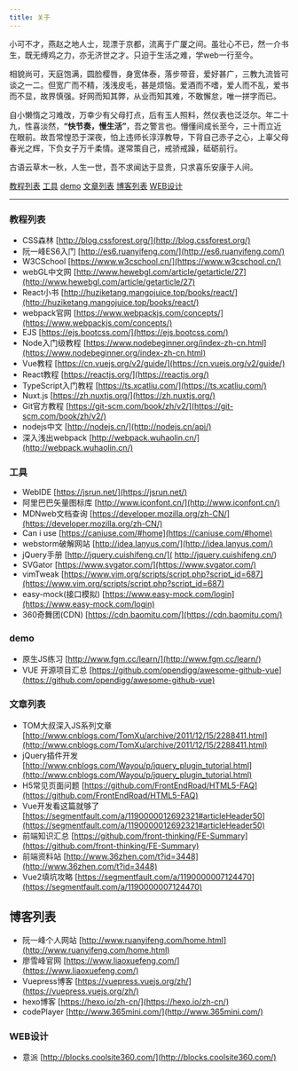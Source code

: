 ```yaml
---
title: 关于
---
```


小可不才，燕赵之地人士，现漂于京都，流离于广厦之间。虽壮心不已，然一介书生，既无缚鸡之力，亦无济世之才。只迫于生活之难，学web一行至今。

相貌尚可，天庭饱满，圆脸樱唇，身宽体泰，落步带音，爱好甚广，三教九流皆可谈之一二。但宽广而不精，浅浅皮毛，甚是烦恼。爱酒而不嗜，爱人而不乱，爱书而不显，故界慎强。好网而知其弊，从业而知其难，不敢懈怠，唯一拼字而已。

自小懒惰之习难改，万幸少有父母打点，后有玉人照料，然仪表也泛泛尔。年二十九，性喜淡然，**“快节奏，慢生活”**，吾之警言也。懵懂间成长至今，三十而立近在眼前。故吾常惶恐于深夜，怕上违师长淳淳教导，下背自己赤子之心，上辜父母春光之辉，下负女子万千柔情。遂常策自己，戒骄戒躁，砥砺前行。

古语云草木一秋，人生一世，吾不求闻达于显贵，只求喜乐安康于人间。


[教程列表](#教程列表)  [工具](#工具)  [demo](#demo)  [文章列表](#文章列表)  [博客列表](#博客列表)  [WEB设计](#WEB设计)

-------

### 教程列表

 - CSS森林   [http://blog.cssforest.org/](http://blog.cssforest.org/) 
 - 阮一峰ES6入门  [http://es6.ruanyifeng.com/](http://es6.ruanyifeng.com/) 
 - W3CSchool  [https://www.w3cschool.cn/](https://www.w3cschool.cn/) 
 - webGL中文网  [http://www.hewebgl.com/article/getarticle/27](http://www.hewebgl.com/article/getarticle/27) 
 - React小书   [http://huziketang.mangojuice.top/books/react/](http://huziketang.mangojuice.top/books/react/) 
 - webpack官网  [https://www.webpackjs.com/concepts/](https://www.webpackjs.com/concepts/) 
 - EJS  [https://ejs.bootcss.com/](https://ejs.bootcss.com/) 
 - Node入门级教程  [https://www.nodebeginner.org/index-zh-cn.html](https://www.nodebeginner.org/index-zh-cn.html) 
 - Vue教程  [https://cn.vuejs.org/v2/guide/](https://cn.vuejs.org/v2/guide/) 
 - React教程  [https://reactjs.org/](https://reactjs.org/) 
 - TypeScript入门教程  [https://ts.xcatliu.com/](https://ts.xcatliu.com/) 
 - Nuxt.js  [https://zh.nuxtjs.org/](https://zh.nuxtjs.org/) 
 - Git官方教程  [https://git-scm.com/book/zh/v2/](https://git-scm.com/book/zh/v2/) 
 - nodejs中文  [http://nodejs.cn/](http://nodejs.cn/api/) 
 - 深入浅出webpack  [http://webpack.wuhaolin.cn/](http://webpack.wuhaolin.cn/) 

### 工具

 - WebIDE   [https://jsrun.net/](https://jsrun.net/) 
 - 阿里巴巴矢量图标库  [http://www.iconfont.cn/](http://www.iconfont.cn/) 
 - MDNweb文档查询  [https://developer.mozilla.org/zh-CN/](https://developer.mozilla.org/zh-CN/) 
 - Can i use  [https://caniuse.com/#home](https://caniuse.com/#home) 
 - webstorm破解网站  [http://idea.lanyus.com/](http://idea.lanyus.com/) 
 - jQuery手册  [http://jquery.cuishifeng.cn/]( http://jquery.cuishifeng.cn/) 
 - SVGator  [https://www.svgator.com/](https://www.svgator.com/) 
 - vimTweak  [https://www.vim.org/scripts/script.php?script_id=687](https://www.vim.org/scripts/script.php?script_id=687) 
 - easy-mock(接口模拟)  [https://www.easy-mock.com/login](https://www.easy-mock.com/login) 
 - 360奇舞团(CDN)  [https://cdn.baomitu.com/](https://cdn.baomitu.com/) 

### demo

 - 原生JS练习   [http://www.fgm.cc/learn/](http://www.fgm.cc/learn/) 
 - VUE 开源项目汇总  [https://github.com/opendigg/awesome-github-vue](https://github.com/opendigg/awesome-github-vue) 

### 文章列表

 - TOM大叔深入JS系列文章   [http://www.cnblogs.com/TomXu/archive/2011/12/15/2288411.html](http://www.cnblogs.com/TomXu/archive/2011/12/15/2288411.html) 
 - jQuery插件开发  [http://www.cnblogs.com/Wayou/p/jquery_plugin_tutorial.html](http://www.cnblogs.com/Wayou/p/jquery_plugin_tutorial.html) 
 - H5常见页面问题  [https://github.com/FrontEndRoad/HTML5-FAQ](https://github.com/FrontEndRoad/HTML5-FAQ) 
 - Vue开发看这篇就够了  [https://segmentfault.com/a/1190000012692321#articleHeader50](https://segmentfault.com/a/1190000012692321#articleHeader50) 
 - 前端知识汇总  [https://github.com/front-thinking/FE-Summary](https://github.com/front-thinking/FE-Summary) 
 - 前端资料站  [http://www.36zhen.com/t?id=3448](http://www.36zhen.com/t?id=3448) 
 - Vue2填坑攻略  [https://segmentfault.com/a/1190000007124470](https://segmentfault.com/a/1190000007124470) 

## 博客列表

 - 阮一峰个人网站   [http://www.ruanyifeng.com/home.html](http://www.ruanyifeng.com/home.html) 
 - 廖雪峰官网  [https://www.liaoxuefeng.com/](https://www.liaoxuefeng.com/) 
 - Vuepress博客  [https://vuepress.vuejs.org/zh/](https://vuepress.vuejs.org/zh/) 
 - hexo博客  [https://hexo.io/zh-cn/](https://hexo.io/zh-cn/) 
 - codePlayer  [http://www.365mini.com/](http://www.365mini.com/) 

### WEB设计

 - 意派   [http://blocks.coolsite360.com/](http://blocks.coolsite360.com/) 

